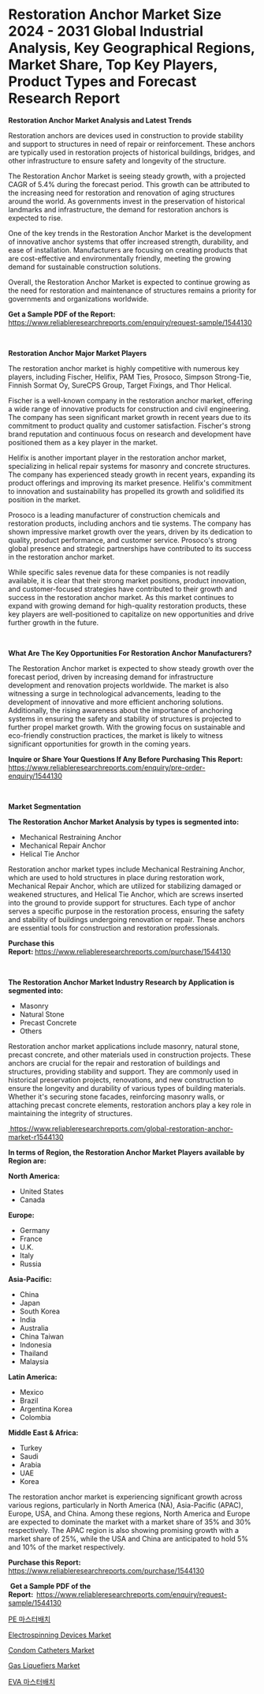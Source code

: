 <p><h1>Restoration Anchor Market Size 2024 - 2031 Global Industrial Analysis, Key Geographical Regions, Market Share, Top Key Players, Product Types and Forecast Research Report</h1></p><p><strong>Restoration Anchor Market Analysis and Latest Trends</strong></p>
<p><p>Restoration anchors are devices used in construction to provide stability and support to structures in need of repair or reinforcement. These anchors are typically used in restoration projects of historical buildings, bridges, and other infrastructure to ensure safety and longevity of the structure.</p><p>The Restoration Anchor Market is seeing steady growth, with a projected CAGR of 5.4% during the forecast period. This growth can be attributed to the increasing need for restoration and renovation of aging structures around the world. As governments invest in the preservation of historical landmarks and infrastructure, the demand for restoration anchors is expected to rise.</p><p>One of the key trends in the Restoration Anchor Market is the development of innovative anchor systems that offer increased strength, durability, and ease of installation. Manufacturers are focusing on creating products that are cost-effective and environmentally friendly, meeting the growing demand for sustainable construction solutions.</p><p>Overall, the Restoration Anchor Market is expected to continue growing as the need for restoration and maintenance of structures remains a priority for governments and organizations worldwide.</p></p>
<p><strong>Get a Sample PDF of the Report:&nbsp;</strong> <a href="https://www.reliableresearchreports.com/enquiry/request-sample/1544130">https://www.reliableresearchreports.com/enquiry/request-sample/1544130</a></p>
<p>&nbsp;</p>
<p><strong>Restoration Anchor Major Market Players</strong></p>
<p><p>The restoration anchor market is highly competitive with numerous key players, including Fischer, Helifix, PAM Ties, Prosoco, Simpson Strong-Tie, Finnish Sormat Oy, SureCPS Group, Target Fixings, and Thor Helical.</p><p>Fischer is a well-known company in the restoration anchor market, offering a wide range of innovative products for construction and civil engineering. The company has seen significant market growth in recent years due to its commitment to product quality and customer satisfaction. Fischer's strong brand reputation and continuous focus on research and development have positioned them as a key player in the market.</p><p>Helifix is another important player in the restoration anchor market, specializing in helical repair systems for masonry and concrete structures. The company has experienced steady growth in recent years, expanding its product offerings and improving its market presence. Helifix's commitment to innovation and sustainability has propelled its growth and solidified its position in the market.</p><p>Prosoco is a leading manufacturer of construction chemicals and restoration products, including anchors and tie systems. The company has shown impressive market growth over the years, driven by its dedication to quality, product performance, and customer service. Prosoco's strong global presence and strategic partnerships have contributed to its success in the restoration anchor market.</p><p>While specific sales revenue data for these companies is not readily available, it is clear that their strong market positions, product innovation, and customer-focused strategies have contributed to their growth and success in the restoration anchor market. As this market continues to expand with growing demand for high-quality restoration products, these key players are well-positioned to capitalize on new opportunities and drive further growth in the future.</p></p>
<p>&nbsp;</p>
<p><strong>What Are The Key Opportunities For Restoration Anchor Manufacturers?</strong></p>
<p><p>The Restoration Anchor market is expected to show steady growth over the forecast period, driven by increasing demand for infrastructure development and renovation projects worldwide. The market is also witnessing a surge in technological advancements, leading to the development of innovative and more efficient anchoring solutions. Additionally, the rising awareness about the importance of anchoring systems in ensuring the safety and stability of structures is projected to further propel market growth. With the growing focus on sustainable and eco-friendly construction practices, the market is likely to witness significant opportunities for growth in the coming years.</p></p>
<p><strong>Inquire or Share Your Questions If Any Before Purchasing This Report:</strong> <a href="https://www.reliableresearchreports.com/enquiry/pre-order-enquiry/1544130">https://www.reliableresearchreports.com/enquiry/pre-order-enquiry/1544130</a></p>
<p>&nbsp;</p>
<p><strong>Market Segmentation</strong></p>
<p><strong>The Restoration Anchor Market Analysis by types is segmented into:</strong></p>
<p><ul><li>Mechanical Restraining Anchor</li><li>Mechanical Repair Anchor</li><li>Helical Tie Anchor</li></ul></p>
<p><p>Restoration anchor market types include Mechanical Restraining Anchor, which are used to hold structures in place during restoration work, Mechanical Repair Anchor, which are utilized for stabilizing damaged or weakened structures, and Helical Tie Anchor, which are screws inserted into the ground to provide support for structures. Each type of anchor serves a specific purpose in the restoration process, ensuring the safety and stability of buildings undergoing renovation or repair. These anchors are essential tools for construction and restoration professionals.</p></p>
<p><strong>Purchase this Report:&nbsp;</strong><a href="https://www.reliableresearchreports.com/purchase/1544130">https://www.reliableresearchreports.com/purchase/1544130</a></p>
<p>&nbsp;</p>
<p><strong>The Restoration Anchor Market Industry Research by Application is segmented into:</strong></p>
<p><ul><li>Masonry</li><li>Natural Stone</li><li>Precast Concrete</li><li>Others</li></ul></p>
<p><p>Restoration anchor market applications include masonry, natural stone, precast concrete, and other materials used in construction projects. These anchors are crucial for the repair and restoration of buildings and structures, providing stability and support. They are commonly used in historical preservation projects, renovations, and new construction to ensure the longevity and durability of various types of building materials. Whether it's securing stone facades, reinforcing masonry walls, or attaching precast concrete elements, restoration anchors play a key role in maintaining the integrity of structures.</p></p>
<p><a href="https://www.reliableresearchreports.com/global-restoration-anchor-market-r1544130">&nbsp;https://www.reliableresearchreports.com/global-restoration-anchor-market-r1544130</a></p>
<p><strong>In terms of Region, the Restoration Anchor Market Players available by Region are:</strong></p>
<p>
    <p> <strong> North America: </strong>
        <ul>
            <li>United States</li>
            <li>Canada</li>
        </ul>
        </p> 
    <p> <strong> Europe: </strong>
        <ul>
            <li>Germany</li>
            <li>France</li>
            <li>U.K.</li>
            <li>Italy</li>
            <li>Russia</li>
        </ul>
        </p> 
    <p> <strong> Asia-Pacific: </strong>
        <ul>
            <li>China</li>
            <li>Japan</li>
            <li>South Korea</li>
            <li>India</li>
            <li>Australia</li>
            <li>China Taiwan</li>
            <li>Indonesia</li>
            <li>Thailand</li>
            <li>Malaysia</li>
        </ul>
        </p> 
    <p> <strong> Latin America: </strong>
        <ul>
            <li>Mexico</li>
            <li>Brazil</li>
            <li>Argentina Korea</li>
            <li>Colombia</li>
        </ul>
        </p> 
    <p> <strong> Middle East & Africa: </strong>
        <ul>
            <li>Turkey</li>
            <li>Saudi</li>
            <li>Arabia</li>
            <li>UAE</li>
            <li>Korea</li>
        </ul>
    </p>
    </p>
<p><p>The restoration anchor market is experiencing significant growth across various regions, particularly in North America (NA), Asia-Pacific (APAC), Europe, USA, and China. Among these regions, North America and Europe are expected to dominate the market with a market share of 35% and 30% respectively. The APAC region is also showing promising growth with a market share of 25%, while the USA and China are anticipated to hold 5% and 10% of the market respectively.</p></p>
<p><strong>Purchase this Report: </strong><a href="https://www.reliableresearchreports.com/purchase/1544130">https://www.reliableresearchreports.com/purchase/1544130</a></p>
<p>&nbsp;<strong>Get a Sample PDF of the Report:&nbsp;&nbsp;</strong><a href="https://www.reliableresearchreports.com/enquiry/request-sample/1544130">https://www.reliableresearchreports.com/enquiry/request-sample/1544130</a></p>
<p><strong></strong></p>
<p><p><a href="https://github.com/laholand/Market-Research-Report-List-3/blob/main/885523636482.md">PE 마스터배치</a></p><p><a href="https://github.com/markusgodoy/Market-Research-Report-List-3/blob/main/electrospinning-devices-market.md">Electrospinning Devices Market</a></p><p><a href="https://medium.com/@jarredmertz90/condom-catheters-market-furnishes-information-on-market-share-market-trends-and-market-growth-c5a86534d16a">Condom Catheters Market</a></p><p><a href="https://github.com/luckyshygirl/Market-Research-Report-List-4/blob/main/gas-liquefiers-market.md">Gas Liquefiers Market</a></p><p><a href="https://github.com/KellyLyncyh543964/Market-Research-Report-List-1/blob/main/293296136483.md">EVA 마스터배치</a></p></p>